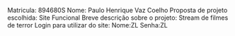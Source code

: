 Matricula: 894680S 
Nome: Paulo Henrique Vaz Coelho
Proposta de projeto escolhida: Site Funcional
Breve descrição sobre o projeto: Stream de filmes de terror
Login para utilizar do site: Nome:ZL Senha:ZL
